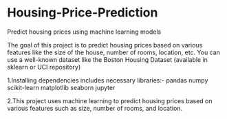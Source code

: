 # Housing-Price-Prediction
Predict housing prices using machine learning models

The goal of this project is to predict housing prices based on various features like the size of the house, number of rooms, location, etc. You can use a well-known dataset like the Boston Housing Dataset (available in sklearn or UCI repository)

1.Installing dependencies includes necessary libraries:-
 pandas
 numpy
 scikit-learn
 matplotlib
 seaborn
 jupyter

2.This project uses machine learning to predict housing prices based on various features such as size, number of rooms, and location.

